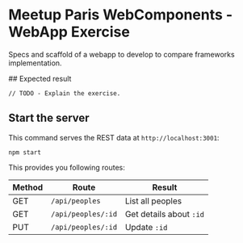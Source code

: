 # Meetup Paris WebComponents - WebApp Exercise

Specs and scaffold of a webapp to develop to compare frameworks implementation.

## Expected result

    // TODO - Explain the exercise.

## Start the server

This command serves the REST data at `http://localhost:3001`:

    npm start

This provides you following routes:

Method | Route              | Result
------ | ------------------ | ------
GET    | `/api/peoples`     | List all peoples
GET    | `/api/peoples/:id` | Get details about `:id`
PUT    | `/api/peoples/:id` | Update `:id`

